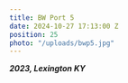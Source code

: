 ```yaml
---
title: BW Port 5
date: 2024-10-27 17:13:00 Z
position: 25
photo: "/uploads/bwp5.jpg"
---
```


***2023, Lexington KY***